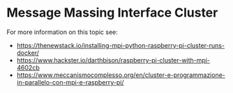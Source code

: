 # Message Massing Interface Cluster

For more information on this topic see:

* <https://thenewstack.io/installing-mpi-python-raspberry-pi-cluster-runs-docker/>
* <https://www.hackster.io/darthbison/raspberry-pi-cluster-with-mpi-4602cb>
* <https://www.meccanismocomplesso.org/en/cluster-e-programmazione-in-parallelo-con-mpi-e-raspberry-pi/>
